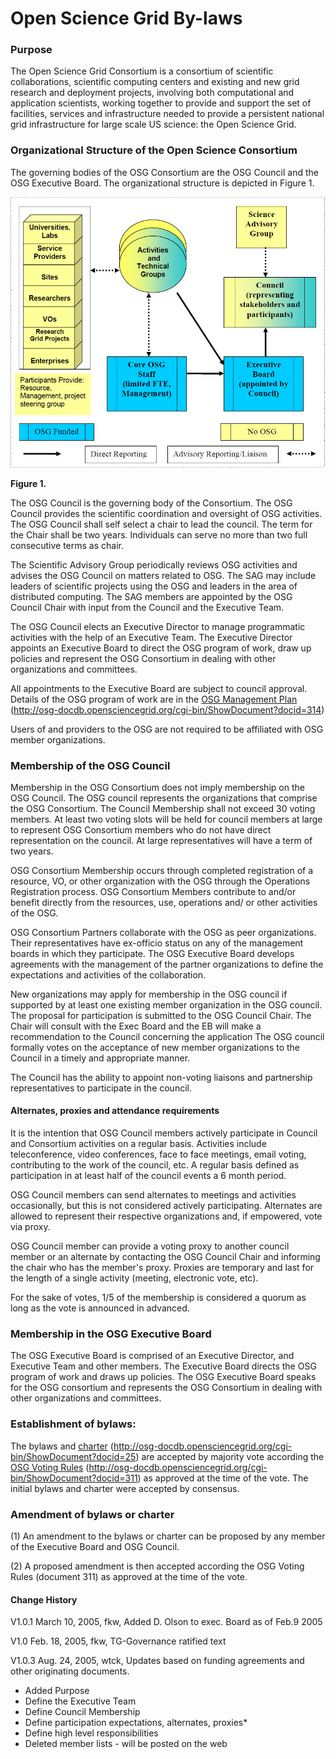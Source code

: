 Open Science Grid By-laws
=========================

### Purpose

The Open Science Grid Consortium is a consortium of scientific collaborations, scientific computing centers and existing and new grid research and deployment projects, involving both computational and application scientists, working together to provide and support the set of facilities, services and infrastructure needed to provide a persistent national grid infrastructure for large scale US science: the Open Science Grid.

### Organizational Structure of the Open Science Consortium

The governing bodies of the OSG Consortium are the OSG Council and the OSG Executive Board. The organizational structure is depicted in Figure 1.

![OSG Council Organizational Structure](img/OpenScienceGridBylaws_Figure_1.jpg)

**Figure 1.**

The OSG Council is the governing body of the Consortium. The OSG Council provides the scientific coordination and oversight of OSG activities. The OSG Council shall self select a chair to lead the council. The term for the Chair shall be two years. Individuals can serve no more than two full consecutive terms as chair.

The Scientific Advisory Group periodically reviews OSG activities and advises the OSG Council on matters related to OSG. The SAG may include leaders of scientific projects using the OSG and leaders in the area of distributed computing. The SAG members are appointed by the OSG Council Chair with input from the Council and the Executive Team.

The OSG Council elects an Executive Director to manage programmatic activities with the help of an Executive Team. The Executive Director appoints an Executive Board to direct the OSG program of work, draw up policies and represent the OSG Consortium in dealing with other organizations and committees.

All appointments to the Executive Board are subject to council approval. Details of the OSG program of work are in the [OSG Management Plan](http://osg-docdb.opensciencegrid.org/cgi-bin/ShowDocument?docid=314) (<http://osg-docdb.opensciencegrid.org/cgi-bin/ShowDocument?docid=314>)

Users of and providers to the OSG are not required to be affiliated with OSG member organizations.

### Membership of the OSG Council

Membership in the OSG Consortium does not imply membership on the OSG Council. The OSG council represents the organizations that comprise the OSG Consortium. The Council Membership shall not exceed 30 voting members. At least two voting slots will be held for council members at large to represent OSG Consortium members who do not have direct representation on the council. At large representatives will have a term of two years.

OSG Consortium Membership occurs through completed registration of a resource, VO, or other organization with the OSG through the Operations Registration process. OSG Consortium Members contribute to and/or benefit directly from the resources, use, operations and/ or other activities of the OSG.

OSG Consortium Partners collaborate with the OSG as peer organizations. Their representatives have ex-officio status on any of the management boards in which they participate. The OSG Executive Board develops agreements with the management of the partner organizations to define the expectations and activities of the collaboration.

New organizations may apply for membership in the OSG council if supported by at least one existing member organization in the OSG council. The proposal for participation is submitted to the OSG Council Chair. The Chair will consult with the Exec Board and the EB will make a recommendation to the Council concerning the application The OSG council formally votes on the acceptance of new member organizations to the Council in a timely and appropriate manner.

The Council has the ability to appoint non-voting liaisons and partnership representatives to participate in the council.

#### Alternates, proxies and attendance requirements

It is the intention that OSG Council members actively participate in Council and Consortium activities on a regular basis. Activities include teleconference, video conferences, face to face meetings, email voting, contributing to the work of the council, etc. A regular basis defined as participation in at least half of the council events a 6 month period.

OSG Council members can send alternates to meetings and activities occasionally, but this is not considered actively participating. Alternates are allowed to represent their respective organizations and, if empowered, vote via proxy.

OSG Council member can provide a voting proxy to another council member or an alternate by contacting the OSG Council Chair and informing the chair who has the member's proxy. Proxies are temporary and last for the length of a single activity (meeting, electronic vote, etc).

For the sake of votes, 1/5 of the membership is considered a quorum as long as the vote is announced in advanced.

### Membership in the OSG Executive Board

The OSG Executive Board is comprised of an Executive Director, and Executive Team and other members. The Executive Board directs the OSG program of work and draws up policies. The OSG Executive Board speaks for the OSG consortium and represents the OSG Consortium in dealing with other organizations and committees.

### Establishment of bylaws:

The bylaws and [charter](http://osg-docdb.opensciencegrid.org/cgi-bin/ShowDocument?docid=25) (<http://osg-docdb.opensciencegrid.org/cgi-bin/ShowDocument?docid=25>) are accepted by majority vote according the [OSG Voting Rules](http://osg-docdb.opensciencegrid.org/cgi-bin/ShowDocument?docid=311) (<http://osg-docdb.opensciencegrid.org/cgi-bin/ShowDocument?docid=311>) as approved at the time of the vote. The initial bylaws and charter were accepted by consensus.

### Amendment of bylaws or charter

(1) An amendment to the bylaws or charter can be proposed by any member of the Executive Board and OSG Council.

(2) A proposed amendment is then accepted according the OSG Voting Rules (document 311) as approved at the time of the vote.

#### Change History

V1.0.1 March 10, 2005, fkw, Added D. Olson to exec. Board as of Feb.9 2005

V1.0 Feb. 18, 2005, fkw, TG-Governance ratified text

V1.0.3 Aug. 24, 2005, wtck, Updates based on funding agreements and other originating documents.

-   Added Purpose
-   Define the Executive Team
-   Define Council Membership
-   Define participation expectations, alternates, proxies\*
-   Define high level responsibilities
-   Deleted member lists - will be posted on the web

